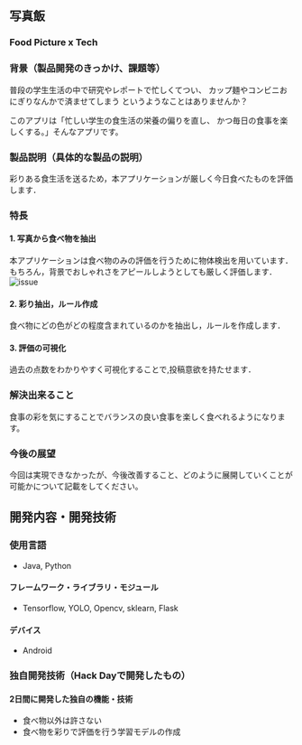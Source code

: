 

## 写真飯
### Food Picture x Tech


### 背景（製品開発のきっかけ、課題等）
普段の学生生活の中で研究やレポートで忙しくてつい、
カップ麺やコンビニおにぎりなんかで済ませてしまう
というようなことはありませんか？

このアプリは「忙しい学生の食生活の栄養の偏りを直し、
かつ毎日の食事を楽しくする。」そんなアプリです。


### 製品説明（具体的な製品の説明）
彩りある食生活を送るため，本アプリケーションが厳しく今日食べたものを評価します．

### 特長

#### 1. 写真から食べ物を抽出
本アプリケーションは食べ物のみの評価を行うために物体検出を用いています．
もちろん，背景でおしゃれさをアピールしようとしても厳しく評価します．
![issue](img/issue.png)
#### 2. 彩り抽出，ルール作成
食べ物にどの色がどの程度含まれているのかを抽出し，ルールを作成します．

#### 3. 評価の可視化
過去の点数をわかりやすく可視化することで,投稿意欲を持たせます．

### 解決出来ること
食事の彩を気にすることでバランスの良い食事を楽しく食べれるようになります。

### 今後の展望
今回は実現できなかったが、今後改善すること、どのように展開していくことが可能かについて記載をしてください。


## 開発内容・開発技術
### 使用言語
* Java, Python

#### フレームワーク・ライブラリ・モジュール
* Tensorflow, YOLO, Opencv, sklearn, Flask

#### デバイス
* Android


### 独自開発技術（Hack Dayで開発したもの）
#### 2日間に開発した独自の機能・技術
* 食べ物以外は許さない
* 食べ物を彩りで評価を行う学習モデルの作成
